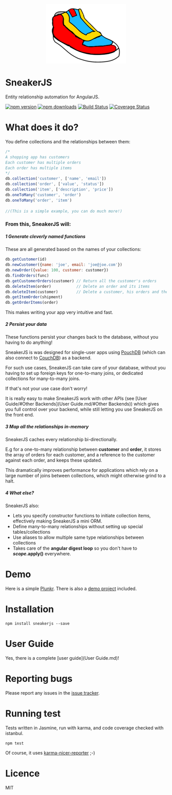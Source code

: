 [npm-url]: https://npmjs/package/sneakerjs
[npm-version-image]: https://badge.fury.io/js/sneakerjs.svg
[npm-downloads-image]: https://img.shields.io/npm/dt/sneakerjs.svg
[travis-image]: https://img.shields.io/travis/andyhasit/SneakerJS.svg
[travis-url]: https://travis-ci.org/andyhasit/SneakerJS
[coveralls-image]: https://img.shields.io/coveralls/andyhasit/SneakerJS.svg
[coveralls-url]: https://coveralls.io/github/andyhasit/SneakerJS

<p align="center">
<img src="logo.gif" width="250">
</p>

# SneakerJS
Entity relationship automation for AngularJS.

[![npm version][npm-version-image]][npm-url]
[![npm downloads][npm-downloads-image]][npm-url]
[![Build Status][travis-image]][travis-url]
[![Coverage Status][coveralls-image]][coveralls-url]

# What does it do?

You define collections and the relationships between them:

```javascript
/*
A shopping app has customers
Each customer has multiple orders
Each order has multiple items
*/
db.collection('customer', ['name', 'email'])
db.collection('order', ['value', 'status'])
db.collection('item', ['description', 'price'])
db.oneToMany('customer', 'order')
db.oneToMany('order', 'item')

//(This is a simple example, you can do much more!)

```    
    
### From this, SneakerJS will:

##### 1 Generate cleverly named functions

These are all generated based on the names of your collections:

```javascript
db.getCustomer(id)
db.newCustomer({name: 'joe', email: 'joe@joe.com'})
db.newOrder({value: 100, customer: customer})
db.findOrders(func)      
db.getCustomerOrders(customer) // Return all the customer's orders
db.deleteItem(order)           // Delete an order and its items
db.deleteItem(customer)        // Delete a customer, his orders and their items
db.getItemOrder(shipment)
db.getOrderItems(order)
```

This makes writing your app very intuitive and fast.

##### 2 Persist your data

These functions persist your changes back to the database, without you having to do anything!

SneakerJS is was designed for single-user apps using [PouchDB](https://pouchdb.com/) (which can also connect to [CouchDB](http://couchdb.apache.org/)) as a backend.

For such use cases, SneakerJS can take care of your database, without you having to set up foreign keys for one-to-many joins, or dedicated collections for many-to-many joins.

If that's not your use case don't worry!

It is really easy to make SneakerJS work with other APIs (see [User Guide/#Other Backends](User Guide.md/#Other Backends)) which gives you full control over your backend, while still letting you use SneakerJS on the front end.

##### 3 Map all the relationships in-memory

SneakerJS caches every relationship bi-directionally. 

E.g for a one-to-many relationship between **customer** and **order**, it stores the array of orders for each customer, and a reference to the customer against each order, and keeps these updated.

This dramatically improves performance for applications which rely on a large number of joins between collections, which might otherwise grind to a halt.

##### 4 What else?

SneakerJS also:
  - Lets you specify constructor functions to initiate collection items, effectively making SneakerJS a mini ORM.
  - Define many-to-many relationships without setting up special tables/collections
  - Use aliases to allow multiple same type relationships between collections
  - Takes care of the **angular digest loop** so you don't have to **$scope.$apply()** everywhere.


# Demo

Here is a simple [Plunkr](https://embed.plnkr.co/KY2pgdSpg3KWxQrWQhSC/). 
There is also a [demo project](demos/demo_1) included.

# Installation

```shell
npm install sneakerjs --save
```

# User Guide

Yes, there is a complete [user guide](User Guide.md)!


# Reporting bugs

Please report any issues in the [issue tracker](https://github.com/andyhasit/SneakerJS/issues).

# Running test

Tests written in Jasmine, run with karma, and code coverage checked with istanbul.

    npm test

Of course, it uses [karma-nicer-reporter](https://github.com/andyhasit/karma-nicer-reporter) ;-)

# Licence

MIT

